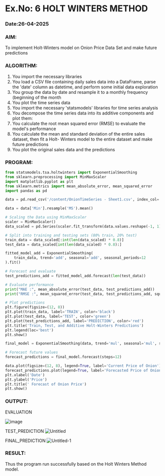 # Ex.No: 6               HOLT WINTERS METHOD
### Date:26-04-2025 



### AIM:
To implement Holt-Winters model on Onion Price Data Set and make future predictions
### ALGORITHM:
1. You import the necessary libraries
2. You load a CSV file containing daily sales data into a DataFrame, parse the 'date' column as
datetime, and perform some initial data exploration
3. You group the data by date and resample it to a monthly frequency (beginning of the month
4. You plot the time series data
5. You import the necessary 'statsmodels' libraries for time series analysis
6. You decompose the time series data into its additive components and plot them:
7. You calculate the root mean squared error (RMSE) to evaluate the model's performance
8. You calculate the mean and standard deviation of the entire sales dataset, then fit a Holt-
Winters model to the entire dataset and make future predictions
9. You plot the original sales data and the predictions
### PROGRAM:
```py
from statsmodels.tsa.holtwinters import ExponentialSmoothing
from sklearn.preprocessing import MinMaxScaler
import matplotlib.pyplot as plt
from sklearn.metrics import mean_absolute_error, mean_squared_error
import pandas as pd

data = pd.read_csv('/content/OnionTimeSeries - Sheet1.csv', index_col='Date', parse_dates=True)

data = data['Min'].resample('MS').mean()

# Scaling the Data using MinMaxScaler 
scaler = MinMaxScaler()
data_scaled = pd.Series(scaler.fit_transform(data.values.reshape(-1, 1)).flatten(), index=data.index)

# Split into training and testing sets (80% train, 20% test)
train_data = data_scaled[:int(len(data_scaled) * 0.8)]
test_data = data_scaled[int(len(data_scaled) * 0.8):]

fitted_model_add = ExponentialSmoothing(
    train_data, trend='add', seasonal='add', seasonal_periods=12
).fit()

# Forecast and evaluate
test_predictions_add = fitted_model_add.forecast(len(test_data))

# Evaluate performance
print("MAE :", mean_absolute_error(test_data, test_predictions_add))
print("RMSE :", mean_squared_error(test_data, test_predictions_add, squared=False))

# Plot predictions
plt.figure(figsize=(12, 8))
plt.plot(train_data, label='TRAIN', color='black')
plt.plot(test_data, label='TEST', color='green')
plt.plot(test_predictions_add, label='PREDICTION', color='red')
plt.title('Train, Test, and Additive Holt-Winters Predictions')
plt.legend(loc='best')
plt.show()

final_model = ExponentialSmoothing(data, trend='mul', seasonal='mul', seasonal_periods=12).fit()

# Forecast future values
forecast_predictions = final_model.forecast(steps=12)

data.plot(figsize=(12, 8), legend=True, label='Current Price of Onion')
forecast_predictions.plot(legend=True, label='Forecasted Price of Onion')
plt.xlabel('Date')
plt.ylabel('Price')
plt.title(' Forecast of Onion Price')
plt.show()
```

### OUTPUT:
EVALUATION

![image](https://github.com/user-attachments/assets/511bee3a-4f2e-49b0-92fc-bb199eed586a)

TEST_PREDICTION
![Untitled](https://github.com/user-attachments/assets/8e47c722-6a83-4d3d-9a16-2080a9e18283)


FINAL_PREDICTION
![Untitled-1](https://github.com/user-attachments/assets/2485d7ab-e568-4822-9fc5-2454f60e6195)


### RESULT:
Thus the program run successfully based on the Holt Winters Method model.
